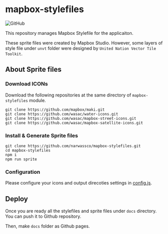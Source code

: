 # mapbox-stylefiles
![GitHub](https://img.shields.io/github/license/wasac/mapbox-stylefiles)

This repository manages Mapbox Stylefile for the applicaiton.

These sprite files were created by Mapbox Studio. However, some layers of style file under `unvt` folder were designed by `United Nation Vector Tile Toolkit`.

## About Sprite files
### Download ICONs

Download the following repositories at the same directory of `mapbox-stylefiles` module.
```
git clone https://github.com/mapbox/maki.git
git clone https://github.com/wasac/water-icons.git
git clone https://github.com/wasac/mapbox-street-icons.git
git clone https://github.com/wasac/mapbox-satellite-icons.git
```

### Install & Generate Sprite files
```
git clone https://github.com/narwassco/mapbox-stylefiles.git
cd mapbox-stylefiles
npm i
npm run sprite
```

### Configuration
Please configure your icons and output direcoties settings in [config.js](./test/config.js).

## Deploy
Once you are ready all the stylefiles and sprite files under `docs` directory. You can push it to Github repository.

Then, make `docs` folder as Github pages.